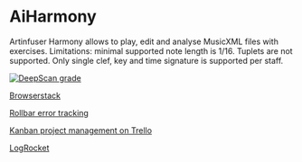 # AiHarmony
Artinfuser Harmony allows to play, edit and analyse MusicXML files with exercises. Limitations: minimal supported note length is 1/16. Tuplets are not supported. Only single clef, key and time signature is supported per staff.

[![DeepScan grade](https://deepscan.io/api/teams/7033/projects/9147/branches/116136/badge/grade.svg)](https://deepscan.io/dashboard#view=project&tid=7033&pid=9147&bid=116136)

<a href="https://browserstack.com">Browserstack</a>

<a href=https://rollbar.com/rualark/all/items>Rollbar error tracking</a>

<a href=https://trello.com/b/tX8MG31U/harmony>Kanban project management on Trello</a>

<a href=https://app.logrocket.com/rgvzmt/aiharmony/>LogRocket</a>
